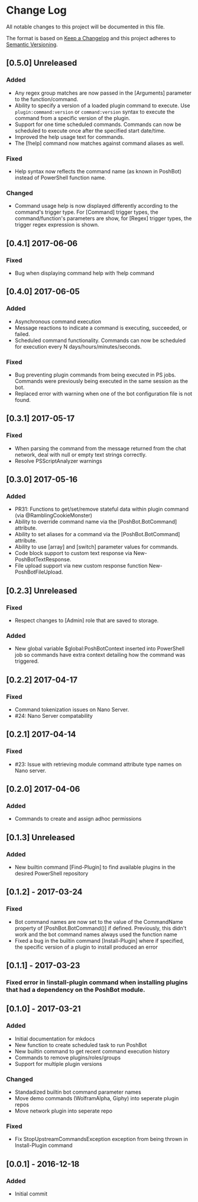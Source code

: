 
# Change Log

All notable changes to this project will be documented in this file.

The format is based on [Keep a Changelog](http://keepachangelog.com/)
and this project adheres to [Semantic Versioning](http://semver.org/).

## [0.5.0] Unreleased
### Added
- Any regex group matches are now passed in the [Arguments] parameter to the function/command.
- Ability to specify a version of a loaded plugin command to execute.
  Use `plugin:command:version` or `command:version` syntax to execute the command from a specific version of the plugin.
- Support for one time scheduled commands. Commands can now be scheduled to execute once after the specified start date/time.
- Improved the help usage text for commands.
- The [!help] command now matches against command aliases as well.

### Fixed
- Help syntax now reflects the command name (as known in PoshBot) instead of PowerShell function name.

### Changed
- Command usage help is now displayed differently according to the command's trigger type.
  For [Command] trigger types, the command/function's parameters are show, for [Regex] trigger
  types, the trigger regex expression is shown.

## [0.4.1] 2017-06-06
### Fixed
- Bug when displaying command help with !help command

## [0.4.0] 2017-06-05
### Added
- Asynchronous command execution
- Message reactions to indicate a command is executing, succeeded, or failed.
- Scheduled command functionality. Commands can now be scheduled for execution every N days/hours/minutes/seconds.

### Fixed
- Bug preventing plugin commands from being executed in PS jobs. Commands were previously being executed in the same session as the bot.
- Replaced error with warning when one of the bot configuration file is not found.

## [0.3.1] 2017-05-17
### Fixed
- When parsing the command from the message returned from the chat network, deal with null or empty text strings correctly.
- Resolve PSScriptAnalyzer warnings

## [0.3.0] 2017-05-16
### Added
- PR31: Functions to get/set/remove stateful data within plugin command (via @RamblingCookieMonster)
- Ability to override command name via the [PoshBot.BotCommand] attribute.
- Ability to set aliases for a command via the [PoshBot.BotCommand] attribute.
- Ability to use [array] and [switch] parameter values for commands.
- Code block support to custom text response via New-PoshBotTextResponse.
- File upload support via new custom response function New-PoshBotFileUpload.

## [0.2.3] Unreleased
### Fixed
- Respect changes to [Admin] role that are saved to storage.

### Added
- New global variable $global:PoshBotContext inserted into PowerShell job so commands have extra context detailing how the command was triggered.

## [0.2.2] 2017-04-17
### Fixed
- Command tokenization issues on Nano Server.
- #24: Nano Server compatability

## [0.2.1] 2017-04-14
### Fixed
- #23: Issue with retrieving module command attribute type names on Nano server.

## [0.2.0] 2017-04-06
### Added
- Commands to create and assign adhoc permissions

## [0.1.3] Unreleased
### Added
- New builtin command [Find-Plugin] to find available plugins in the desired PowerShell repository

## [0.1.2] - 2017-03-24
### Fixed
- Bot command names are now set to the value of the CommandName property of [PoshBot.BotCommand()] if defined. Previously, this didn't work and the bot command names always used the function name
- Fixed a bug in the builtin command [Install-Plugin] where if specified, the specific version of a plugin to install produced an error

## [0.1.1] - 2017-03-23
### Fixed error in !install-plugin command when installing plugins that had a dependency on the PoshBot module.

## [0.1.0] - 2017-03-21
### Added
- Initial documentation for mkdocs
- New function to create scheduled task to run PoshBot
- New builtin command to get recent command execution history
- Commands to remove plugins/roles/groups
- Support for multiple plugin versions

### Changed
- Standadized builtin bot command parameter names
- Move demo commands (WolframAlpha, Giphy) into seperate plugin repos
- Move network plugin into seperate repo

### Fixed
- Fix StopUpstreamCommandsException exception from being thrown in Install-Plugin command

## [0.0.1] - 2016-12-18
### Added
- Initial commit
